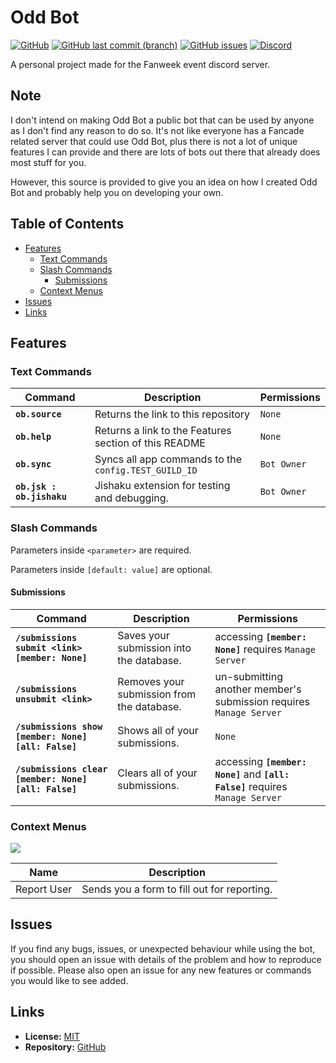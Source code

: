 # Odd Bot <!-- omit in toc -->
[![GitHub](https://img.shields.io/github/license/Isaglish/fanweek-oddbot?style=flat-square)](https://github.com/Isaglish/fanweek-oddbot/blob/main/LICENSE)
[![GitHub last commit (branch)](https://img.shields.io/github/last-commit/Isaglish/fanweek-oddbot/main)](https://github.com/Isaglish/fanweek-oddbot/commits)
[![GitHub issues](https://img.shields.io/github/issues-raw/Isaglish/fanweek-oddbot)](https://github.com/Isaglish/fanweek-oddbot/issues)
[![Discord](https://img.shields.io/discord/758487559399145524?color=%235865F2&label=discord&logo=discord&logoColor=white)](https://discord.gg/XRTQbZJ)

A personal project made for the Fanweek event discord server.

## Note <!-- omit in toc -->
I don't intend on making Odd Bot a public bot that can be used by anyone as I don't find any reason to do so. It's not like everyone has a Fancade related server that could use Odd Bot, plus there is not a lot of unique features I can provide and there are lots of bots out there that already does most stuff for you.

However, this source is provided to give you an idea on how I created Odd Bot and probably help you on developing your own.

## Table of Contents <!-- omit in toc -->

- [Features](#features)
  - [Text Commands](#text-commands)
  - [Slash Commands](#slash-commands)
    - [Submissions](#submissions)
  - [Context Menus](#context-menus)
- [Issues](#issues)
- [Links](#links)

## Features

### Text Commands

| Command                    | Description                                           | Permissions |
| -------------------------- | ----------------------------------------------------- | ----------- |
| **`ob.source`**            | Returns the link to this repository                   | `None`      |
| **`ob.help`**              | Returns a link to the Features section of this README | `None`      |
| **`ob.sync `**             | Syncs all app commands to the `config.TEST_GUILD_ID`  | `Bot Owner` |
| **`ob.jsk : ob.jishaku `** | Jishaku extension for testing and debugging.          | `Bot Owner` |

### Slash Commands

Parameters inside `<parameter>` are required.

Parameters inside `[default: value]` are optional.

#### Submissions

| Command                                               | Description                                | Permissions                                                                    |
| ----------------------------------------------------- | ------------------------------------------ | ------------------------------------------------------------------------------ |
| **`/submissions submit <link> [member: None] `**      | Saves your submission into the database.   | accessing **`[member: None]`** requires `Manage Server`                        |
| **`/submissions unsubmit <link>`**                    | Removes your submission from the database. | un-submitting another member's submission requires `Manage Server`             |
| **`/submissions show [member: None] [all: False] `**  | Shows all of your submissions.             | `None`                                                                         |
| **`/submissions clear [member: None] [all: False] `** | Clears all of your submissions.            | accessing **`[member: None]`** and **`[all: False]`** requires `Manage Server` |


### Context Menus

![](assets/context-menu.gif)

| Name        | Description                                 |
| ----------- | ------------------------------------------- |
| Report User | Sends you a form to fill out for reporting. |


## Issues
If you find any bugs, issues, or unexpected behaviour while using the bot, you should open an issue with details of the problem and how to reproduce if possible. Please also open an issue for any new features or commands you would like to see added.
    
## Links
- **License:** [MIT](https://github.com/Isaglish/fanweek-oddbot/blob/main/LICENSE)
- **Repository:** [GitHub](https://github.com/Isaglish/fanweek-oddbot)